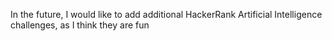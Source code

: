 In the future, I would like to add additional HackerRank Artificial Intelligence challenges, as I think they are fun